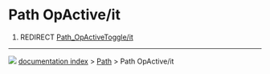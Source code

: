 # Path OpActive/it
1.  REDIRECT [Path_OpActiveToggle/it](Path_OpActiveToggle/it.md)



---
![](images/Button_right.svg) [documentation index](../README.md) > [Path](Path_Workbench.md) > Path OpActive/it
